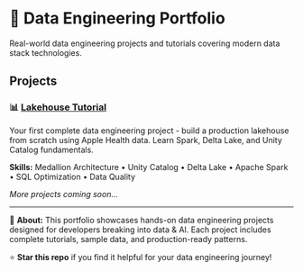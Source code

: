 # 🚀 Data Engineering Portfolio

Real-world data engineering projects and tutorials covering modern data stack technologies.

## Projects

### 📊 [Lakehouse Tutorial](./lakehouse-tutorial/)
Your first complete data engineering project - build a production lakehouse from scratch using Apple Health data. Learn Spark, Delta Lake, and Unity Catalog fundamentals.

**Skills:** Medallion Architecture • Unity Catalog • Delta Lake • Apache Spark • SQL Optimization • Data Quality

*More projects coming soon...*

---

👋 **About:** This portfolio showcases hands-on data engineering projects designed for developers breaking into data & AI. Each project includes complete tutorials, sample data, and production-ready patterns.

⭐ **Star this repo** if you find it helpful for your data engineering journey!